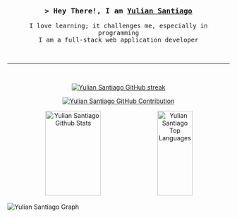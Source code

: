 <h3 align="center">
        <samp>&gt; Hey There!, I am <b><a href="https://github.com/YulianSan">Yulian Santiago</a></b></samp>
</h3>

<p align="center"> 
  <samp>
    I love learning; it challenges me, especially in programming
    <br>
    I am a full-stack web application developer
    <br>
  </samp>
</p>

<br/>
<hr/>
<br/>

<p align="center">
  <a href="https://github.com/YulianSan">
    <img src="https://github-readme-streak-stats.herokuapp.com/?user=YulianSan&theme=radical&border=7F3FBF&background=0D1117" alt="Yulian Santiago GitHub streak"/>
  </a>
</p>

<p align="center">
  <a href="https://github.com/YulianSan">
    <img src="https://github-profile-summary-cards.vercel.app/api/cards/profile-details?username=YulianSan&theme=radical" alt="Yulian Santiago GitHub Contribution"/>
  </a>
</p>

<p align="center"> 
  <a href="https://github.com/YulianSan"><img alt="Yulian Santiago Github Stats" src="https://denvercoder1-github-readme-stats.vercel.app/api?username=YulianSan&show_icons=true&count_private=true&theme=react&border_color=7F3FBF&bg_color=0D1117&title_color=F85D7F&icon_color=F8D866" height="192px" width="50%"/></a>
  <a href="https://github.com/YulianSan"><img alt="Yulian Santiago Top Languages" src="https://denvercoder1-github-readme-stats.vercel.app/api/top-langs/?username=YulianSan&langs_count=8&layout=compact&theme=react&border_color=7F3FBF&bg_color=0D1117&title_color=F85D7F&icon_color=F8D866" height="192px" width="40%"/></a>
  <br/>
</p>


![Yulian Santiago Graph](https://github-readme-activity-graph.vercel.app/graph?username=YulianSan&custom_title=Yulian%20Santiago%20GitHub%20Activity%20Graph&bg_color=0D1117&color=7F3FBF&line=7F3FBF&point=7F3FBF&area_color=FFFFFF&title_color=FFFFFF&area=true)
